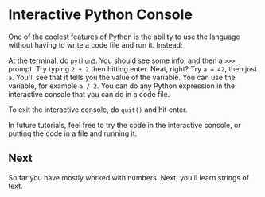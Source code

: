 # Interactive Python Console
One of the coolest features of Python is the ability to use the language without having to write a code file and run it. Instead:

At the terminal, do `python3`. You should see some info, and then a `>>>` prompt. Try typing `2 + 2` then hitting enter. Neat, right? Try `a = 42`, then just `a`. You'll see that it tells you the value of the variable. You can use the variable, for example `a / 2`. You can do any Python expression in the interactive console that you can do in a code file.

To exit the interactive console, do `quit()` and hit enter.

In future tutorials, feel free to try the code in the interactive console, or putting the code in a file and running it.

## Next
So far you have mostly worked with numbers. Next, you'll learn strings of text.
